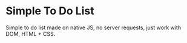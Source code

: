 # Simple To Do List
Simple to do list made on native JS,
no server requests, just work with DOM, HTML + CSS.